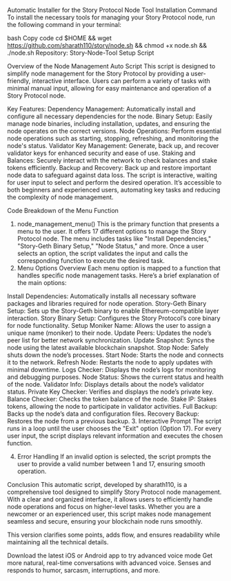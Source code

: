 Automatic Installer for the Story Protocol Node
Tool Installation Command
To install the necessary tools for managing your Story Protocol node, run the following command in your terminal:

bash
Copy code
cd $HOME && wget https://github.com/sharath110/story/node.sh && chmod +x node.sh && ./node.sh
Repository:
Story-Node-Tool Setup Script

Overview of the Node Management Auto Script
This script is designed to simplify node management for the Story Protocol by providing a user-friendly, interactive interface. Users can perform a variety of tasks with minimal manual input, allowing for easy maintenance and operation of a Story Protocol node.

Key Features:
Dependency Management: Automatically install and configure all necessary dependencies for the node.
Binary Setup: Easily manage node binaries, including installation, updates, and ensuring the node operates on the correct versions.
Node Operations: Perform essential node operations such as starting, stopping, refreshing, and monitoring the node's status.
Validator Key Management: Generate, back up, and recover validator keys for enhanced security and ease of use.
Staking and Balances: Securely interact with the network to check balances and stake tokens efficiently.
Backup and Recovery: Back up and restore important node data to safeguard against data loss.
The script is interactive, waiting for user input to select and perform the desired operation. It’s accessible to both beginners and experienced users, automating key tasks and reducing the complexity of node management.

Code Breakdown of the Menu Function
1. node_management_menu()
This is the primary function that presents a menu to the user.
It offers 17 different options to manage the Story Protocol node.
The menu includes tasks like "Install Dependencies," "Story-Geth Binary Setup," "Node Status," and more.
Once a user selects an option, the script validates the input and calls the corresponding function to execute the desired task.
2. Menu Options Overview
Each menu option is mapped to a function that handles specific node management tasks. Here’s a brief explanation of the main options:

Install Dependencies: Automatically installs all necessary software packages and libraries required for node operation.
Story-Geth Binary Setup: Sets up the Story-Geth binary to enable Ethereum-compatible layer interaction.
Story Binary Setup: Configures the Story Protocol’s core binary for node functionality.
Setup Moniker Name: Allows the user to assign a unique name (moniker) to their node.
Update Peers: Updates the node’s peer list for better network synchronization.
Update Snapshot: Syncs the node using the latest available blockchain snapshot.
Stop Node: Safely shuts down the node’s processes.
Start Node: Starts the node and connects it to the network.
Refresh Node: Restarts the node to apply updates with minimal downtime.
Logs Checker: Displays the node’s logs for monitoring and debugging purposes.
Node Status: Shows the current status and health of the node.
Validator Info: Displays details about the node’s validator status.
Private Key Checker: Verifies and displays the node’s private key.
Balance Checker: Checks the token balance of the node.
Stake IP: Stakes tokens, allowing the node to participate in validator activities.
Full Backup: Backs up the node’s data and configuration files.
Recovery Backup: Restores the node from a previous backup.
3. Interactive Prompt
The script runs in a loop until the user chooses the "Exit" option (Option 17). For every user input, the script displays relevant information and executes the chosen function.

4. Error Handling
If an invalid option is selected, the script prompts the user to provide a valid number between 1 and 17, ensuring smooth operation.

Conclusion
This automatic script, developed by sharath110, is a comprehensive tool designed to simplify Story Protocol node management. With a clear and organized interface, it allows users to efficiently handle node operations and focus on higher-level tasks. Whether you are a newcomer or an experienced user, this script makes node management seamless and secure, ensuring your blockchain node runs smoothly.


This version clarifies some points, adds flow, and ensures readability while maintaining all the technical details.







Download the latest iOS or Android app to try advanced voice mode
Get more natural, real-time conversations with advanced voice. Senses and responds to humor, sarcasm, interruptions, and more.
